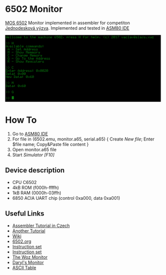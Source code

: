 # 6502 Monitor

[MOS 6502](https://en.wikipedia.org/wiki/MOS_Technology_6502) Monitor implemented in assembler for competiton [Jednodesková výzva](https://retrocip.cz/jednodeskova-vyzva-prvni-kolo/). Implemented and tested in [ASM80 IDE](http://www.asm80.com/)

![screenshot](https://github.com/VelkyVenik/6502-monitor/raw/master/screen.png)


# How To
1. Go to [ASM80 IDE](http://www.asm80.com/)
1. For file in (6502.emu, monitor.a65, serial.a65) { Create _New file_; Enter $file name; Copy&Paste file content }
1. Open monitor.a65 file
1. Start _Simulator [F10]_

## Device description
- CPU C6502
- 4kB ROM (f000h-ffffh)
- 1kB RAM (0000h-03ffh)
- 6850 ACIA UART chip (control 0xa000, data 0xa001)

## Useful Links
- [Assembler Tutorial in Czech](https://strojak.cz/category/assembler/6502/)
- [Another Tutorial](https://skilldrick.github.io/easy6502/)
- [Wiki](https://en.wikipedia.org/wiki/MOS_Technology_6502)
- [6502.org](http://6502.org)
- [Instruction set](http://www.6502.org/tutorials/6502opcodes.html)
- [Instruction set](http://www.obelisk.me.uk/6502/reference.html)
- [The Woz Monitor](http://www.sbprojects.net/projects/apple1/wozmon.php)
- [Daryl's Monitor](http://sbc.rictor.org/sbcos.html)
- [ASCII Table](http://www.asciitable.com)
